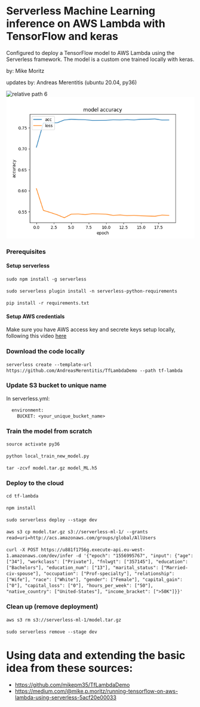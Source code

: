 # Serverless Machine Learning inference on AWS Lambda with TensorFlow and keras 

Configured to deploy a TensorFlow model to AWS Lambda using the Serverless framework.
The model is a custom one trained locally with keras. 

by: Mike Moritz

updates by: Andreas Merentitis (ubuntu 20.04, py36)

![relative path 6](/bluriness_pie.png?raw=true "bluriness_pie.png")
![relative path 1](/model_train.png?raw=true "model_train.png")

### Prerequisites

#### Setup serverless

```  
sudo npm install -g serverless

sudo serverless plugin install -n serverless-python-requirements

pip install -r requirements.txt

```
#### Setup AWS credentials

Make sure you have AWS access key and secrete keys setup locally, following this video [here](https://www.youtube.com/watch?v=KngM5bfpttA)

### Download the code locally

```  
serverless create --template-url https://github.com/AndreasMerentitis/TfLambdaDemo --path tf-lambda
```

### Update S3 bucket to unique name
In serverless.yml:
```  
  environment:
    BUCKET: <your_unique_bucket_name> 
```


### Train the model from scratch

```
source activate py36

python local_train_new_model.py 

tar -zcvf model.tar.gz model_ML.h5
```


### Deploy to the cloud  


```
cd tf-lambda

npm install

sudo serverless deploy --stage dev

aws s3 cp model.tar.gz s3://serverless-ml-1/ --grants read=uri=http://acs.amazonaws.com/groups/global/AllUsers

curl -X POST https://u881f1756g.execute-api.eu-west-1.amazonaws.com/dev/infer -d '{"epoch": "1556995767", "input": {"age": ["34"], "workclass": ["Private"], "fnlwgt": ["357145"], "education": ["Bachelors"], "education_num": ["13"], "marital_status": ["Married-civ-spouse"], "occupation": ["Prof-specialty"], "relationship": ["Wife"], "race": ["White"], "gender": ["Female"], "capital_gain": ["0"], "capital_loss": ["0"], "hours_per_week": ["50"], "native_country": ["United-States"], "income_bracket": [">50K"]}}'

```

### Clean up (remove deployment) 


```
aws s3 rm s3://serverless-ml-1/model.tar.gz

sudo serverless remove --stage dev 
```

# Using data and extending the basic idea from these sources:
* https://github.com/mikepm35/TfLambdaDemo
* https://medium.com/@mike.p.moritz/running-tensorflow-on-aws-lambda-using-serverless-5acf20e00033









